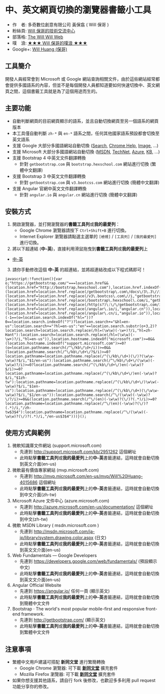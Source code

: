 中、英文網頁切換的瀏覽器書籤小工具
==============================

* 作　者: 多奇數位創意有限公司 黃保翕 ( Will 保哥 )
* 粉絲頁: [Will 保哥的技術交流中心](https://www.facebook.com/will.fans)
* 部落格: [The Will Will Web](http://blog.miniasp.com/)
* 噗　浪: [★★★ Will 保哥的噗浪 ★★★](http://www.plurk.com/willh/invite)
* Google+: [Will Huang (保哥)](https://plus.google.com/+WillHuang)

工具簡介
--------

開發人員經常會到 Microsoft 或 Google 網站查詢相關文件，由於這些網站經常都會提供多國語系的內容，但並不是每個開發人員都知道要如何快速切換中、英文網頁之間，這個書籤工具就是為了這個用途而生的。

主要功能
--------

* 自動判斷網頁的目前網頁顯示的語系，並且自動切換網頁至另一個語系的網頁版本
* 本工具僅自動判斷 ``zh-*`` 與 ``en-*`` 語系之間，任何其他國家語系預設都會切換至英文語系
* 支援 Google 大部分多國語網站自動切換 ([Search](http://www.google.com), [Chrome Help](https://support.google.com/chrome/), [Image](https://images.google.com/), ...)
* 支援 Microsoft 大部分多國語網站自動切換 ([MSDN](http://msdn.microsoft.com/), [TechNet](http://technet.microsoft.com/), [Azure](http://azure.microsoft.com), [KB](http://support.microsoft.com/), ...)
* 支援 Bootstrap 4 中英文文件翻譯轉換
  - 針對 `getbootstrap.com` 與 `bootstrap.hexschool.com` 網站進行切換 (繁體中文翻譯)
* 支援 Bootstrap 3 中英文文件翻譯轉換
  - 針對 `getbootstrap.com` 與 `v3.bootcss.com` 網站進行切換 (簡體中文翻譯)
* 支援 Angular 官網中英文文件翻譯轉換
  - 針對 `angular.io` 與 `angular.cn` 網站進行切換 (簡體中文翻譯)

安裝方式
--------

1. 開啟瀏覽器，並打開瀏覽器的**書籤工具列**或**我的最愛列**：
	* Google Chrome 瀏覽器請按下 ``Ctrl+Shift+B`` 進行切換。
	* Internet Explorer 瀏覽器請點選主選單的 ``[檢視]`` / ``[工具列]`` / ``[我的最愛列]`` 進行切換。   
2. 將以下超連結 (**中-英**)，直接利用滑鼠拖曳到**書籤工具列**或**我的最愛列**上
  * [中-英](https://www.facebook.com/will.fans)
3. 請你手動修改這個 **中-英** 的超連結，並將超連結改成以下程式碼即可！

  ```
  javascript:!function(){var o;"https://getbootstrap.com/"===location.href&&(location.href="http://bootstrap.hexschool.com"),location.href.indexOf("//getbootstrap.com/docs/3.3/")>=0&&(location.href=location.href.replace(/getbootstrap\.com\/docs\/3\.3\//i,"v3.bootcss.com/")),location.href.indexOf("//v3.bootcss.com/")>=0&&(location.href=location.href.replace(/v3\.bootcss\.com\//i,"getbootstrap.com/docs/3.3/")),location.href.indexOf("//bootstrap.hexschool.com/")>=0&&(location.href=location.href.replace(/bootstrap\.hexschool\.com/i,"getbootstrap.com")),location.href.indexOf("//getbootstrap.com/docs/4.0/")>=0&&(location.href=location.href.replace(/http(s?)\:\/\/getbootstrap\.com/i,"http://bootstrap.hexschool.com")),location.href.indexOf("//angular.io/")>=0&&(location.href=location.href.replace(/angular\.io/i,"angular.cn")),location.href.indexOf("//angular.cn/")>=0&&(location.href=location.href.replace(/angular\.cn/i,"angular.io")),location.hostname.indexOf("google.com")>=0&&(-1==(o=location.search.indexOf("hl="))?0==location.search.indexOf("?")?location.search+="&hl=en-us":location.search+="?hl=en-us":"en"==location.search.substr(o+3,2)?location.search=location.search.replace(/hl=(\w\w)(-\w+)?/i,"hl=zh-Hant"):location.search=location.search.replace(/hl=(\w\w)(-\w+)?/i,"hl=en-us")),location.hostname.indexOf("microsoft.com")>=0&&(location.hostname.indexOf("support.microsoft.com")>=0?(o=location.pathname.search(/^\/kb\/\d+/i))>=0&&(location.pathname.search(/^\/kb\/\d+\/?$/i)>=0?location.pathname=location.pathname.replace(/^(\/kb\/\d+)(\/)?(\w\w-\w\w)?$/i,"$1/en-us"):location.pathname.search(/^\/kb\/\d+\/(\w\w)(-\w\w)?/i)>=0?location.pathname.search(/^(\/kb\/\d+\/)en(-\w\w)?$/i)>=0?location.pathname=location.pathname.replace(/^(\/kb\/\d+\/)en(-\w\w)?$/i,"$1zh-tw"):location.pathname=location.pathname.replace(/^(\/kb\/\d+\/)\w\w(-\w\w)?$/i,"$1en-us"):location.pathname=location.pathname.replace(/^(\/kb\/\d+)(\/\w\w-\w\w)?$/i,"$1/en-us")):location.pathname.search(/^\/(\w\w)(-\w\w)?\/?/i)>=0&&(location.pathname.search(/^\/(en)(-\w\w)?(\/)?(.*)/i)>=0?location.pathname=location.pathname.replace(/^\/(en)(-\w\w)?(\/)?(.*)/i,"/zh-tw$3$4"):location.pathname=location.pathname.replace(/^\/(\w\w)(-\w\w)?(\/)?(.*)/i,"/en-us$3$4")))}();
  ```

使用方式與範例
-------------

1. 微軟知識庫文件網站 (support.microsoft.com)
	* 先連到 http://support.microsoft.com/kb/2951262 這個網址
	* 此時點擊**書籤工具列**或**我的最愛列**上的**中-英**書籤連結，這時就會自動切換到英文介面(en-us)
2. 微軟最有價值專家網站 (mvp.microsoft.com)
	* 先連到 http://mvp.microsoft.com/en-us/mvp/Will%20Huang-4015686 這個網址
	* 此時點擊**書籤工具列**或**我的最愛列**上的**中-英**書籤連結，這時就會自動切換到中文介面(zh-tw)
3. Microsoft Azure 文件中心 (azure.microsoft.com)
	* 先連到 http://azure.microsoft.com/en-us/documentation/ 這個網址
	* 此時點擊**書籤工具列**或**我的最愛列**上的**中-英**書籤連結，這時就會自動切換到中文(zh-tw)
4. 微軟 MSDN Library ( msdn.microsoft.com )
	* 先連到 http://msdn.microsoft.com/ja-jp/library/system.drawing.color.aspx (日文)
	* 此時點擊**書籤工具列**或**我的最愛列**上的**中-英**書籤連結，這時就會自動切換到英文文介面(en-us)
5. Web Fundamentals — Google Developers
	* 先連到 https://developers.google.com/web/fundamentals/ (預設顯示中文)
	* 此時點擊**書籤工具列**或**我的最愛列**上的**中-英**書籤連結，這時就會自動切換到英文文介面(en-us)
6. Angular Official Website
	* 先連到 https://angular.io/ 任何一頁 (顯示英文)
	* 此時點擊**書籤工具列**或**我的最愛列**上的**中-英**書籤連結，這時就會自動切換到簡體中文文件
7. Bootstrap · The world's most popular mobile-first and responsive front-end framework.
	* 先連到 http://getbootstrap.com/ (顯示英文)
	* 此時點擊**書籤工具列**或**我的最愛列**上的**中-英**書籤連結，這時就會自動切換到繁體中文文件

注意事項
--------

* 繁體中文用戶建議可搭配 **新同文堂** 進行繁簡轉換
  - Google Chrome 瀏覽器: 可下載 **[新同文堂](https://chrome.google.com/webstore/detail/new-tong-wen-tang/ldmgbgaoglmaiblpnphffibpbfchjaeg?hl=zh-TW)** 擴充套件
  - Mozilla Firefox 瀏覽器: 可下載 **[新同文堂](https://addons.mozilla.org/zh-TW/firefox/addon/new_tongwentang/)** 擴充套件
* 如果你想支援其他語系，請自行 fork 後修改，也歡迎多多利用 pull request 功能分享你的修改。